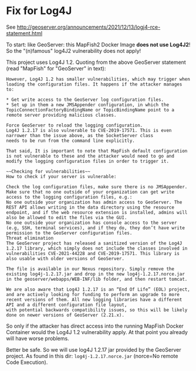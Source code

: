 # Fix for Log4J

See http://geoserver.org/announcements/2021/12/13/logj4-rce-statement.html

To start: like GeoServer: this MapFish2 Docker Image **does not use Log4J2**! 
So the "(n)famous" log4J2 vulnerability does not apply!

This project uses Log4J 1.2. Quoting from the above GeoServer statement (read "MapFish" for "GeoServer" in text):

    However, Log4J 1.2 has smaller vulnerabilities, which may trigger when loading the configuration files. It happens if the attacker manages to:
    
    * Get write access to the GeoServer log configuration files.
    * Set up in them a new JMSAppender configuration, in which the TopicConnectionFactoryBindingName or TopicBindingName point to a remote server providing malicious classes.
    
    Force GeoServer to reload the logging configuration.
    Log4J 1.2.17 is also vulnerable to CVE-2019-17571. This is even narrower than the issue above, as the SocketServer class 
    needs to be run from the command line explicitly.
    
    That said, It is important to note that MapFish default configuration is not vulnerable to these and the attacker would need to go and modify the logging configuration files in order to trigger it.
    
    ~~Checking for vulnerabilities~~
    How to check if your server is vulnerable:
    
    Check the log configuration files, make sure there is no JMSAppender.
    Make sure that no one outside of your organization can get write access to the logging configuration files, e.g.:
    No one outside your organization has admin access to GeoServer. The REST API allows writing in the data directory using the resource endpoint, and if the web resource extension is installed, admins will also be allowed to edit the files via the GUI.
    No one outside your organization has console access to the server (e.g, SSH, terminal services), and if they do, they don’t have write permission to the GeoServer configuration files.
    Threat elimination
    The GeoServer project has released a sanitized version of the Log4J 1.2.17 library, which simply does not include the classes involved in vulnerabilities CVE-2021-44228 and CVE-2019-17571. This library is also usable with older versions of GeoServer.
    
    The file is available in our Nexus repository. Simply remove the existing log4j-1.2.17.jar and drop in the new log4j-1.2.17.norce.jar in the geoserver/webapps/WEB-INF/lib folder, and then restart tomcat.
    
    We are also aware that Log4J 1.2.17 is an “End Of Life” (EOL) project, and are actively looking for funding to perform an upgrade to more recent versions of them. All new logging libraries have a different API and a different configuration file layout, 
    with potential backwards compatibility issues, so this will be likely done on newer versions of GeoServer (2.21.x).

So only if the attacker has direct access into the running MapFish Docker Container would the  Log4J 1.2 vulnerability apply. At that point you already will have worse problems.

Better be safe. So we will use log4J 1.2.17 jar provided by the GeoServer project. As found in this dir: `log4j-1.2.17.norce.jar` (norce=No remote Code Execution).
